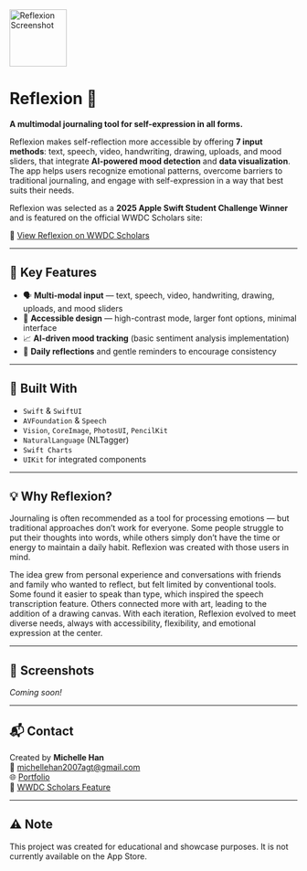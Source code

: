 <img src="https://i.imgur.com/LOox06m.png" alt="Reflexion Screenshot" width="100"/>

# Reflexion 🩵
**A multimodal journaling tool for self-expression in all forms.**  

Reflexion makes self-reflection more accessible by offering **7 input methods**: text, speech, video, handwriting, drawing, uploads, and mood sliders, that integrate **AI-powered mood detection** and **data visualization**. The app helps users recognize emotional patterns, overcome barriers to traditional journaling, and engage with self-expression in a way that best suits their needs.

Reflexion was selected as a **2025 Apple Swift Student Challenge Winner** and is featured on the official WWDC Scholars site:

🔗 [View Reflexion on WWDC Scholars](https://www.wwdcscholars.com/s/DCBCA77C-CFEC-4F37-ACA5-B40DA8B1C679/2025)

---

## 🧠 Key Features
- 🗣️ **Multi-modal input** — text, speech, video, handwriting, drawing, uploads, and mood sliders
- 🎨 **Accessible design** — high-contrast mode, larger font options, minimal interface  
- 📈 **AI-driven mood tracking** (basic sentiment analysis implementation)  
- 📅 **Daily reflections** and gentle reminders to encourage consistency  

---

## 🔧 Built With
- `Swift` & `SwiftUI`  
- `AVFoundation` & `Speech`  
- `Vision`, `CoreImage`, `PhotosUI`, `PencilKit`  
- `NaturalLanguage` (NLTagger)  
- `Swift Charts`  
- `UIKit` for integrated components  

---

## 💡 Why Reflexion?  
Journaling is often recommended as a tool for processing emotions — but traditional approaches don’t work for everyone. Some people struggle to put their thoughts into words, while others simply don’t have the time or energy to maintain a daily habit. Reflexion was created with those users in mind.

The idea grew from personal experience and conversations with friends and family who wanted to reflect, but felt limited by conventional tools. Some found it easier to speak than type, which inspired the speech transcription feature. Others connected more with art, leading to the addition of a drawing canvas. With each iteration, Reflexion evolved to meet diverse needs, always with accessibility, flexibility, and emotional expression at the center.

---

## 📸 Screenshots  
*Coming soon!*

---

## 📬 Contact  
Created by **Michelle Han**  
📧  michellehan2007agt@gmail.com  
🌐  [Portfolio](https://michellehhan.github.io)  
🔗  [WWDC Scholars Feature](https://www.wwdcscholars.com/s/DCBCA77C-CFEC-4F37-ACA5-B40DA8B1C679/2025)

---

## ⚠️ Note  
This project was created for educational and showcase purposes. It is not currently available on the App Store.
